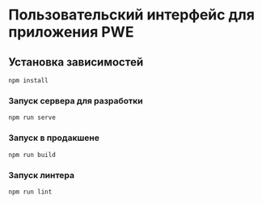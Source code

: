 # Пользовательский интерфейс для приложения PWE

## Установка зависимостей
```
npm install
```

### Запуск сервера для разработки
```
npm run serve
```

### Запуск в продакшене
```
npm run build
```

### Запуск линтера
```
npm run lint
```
